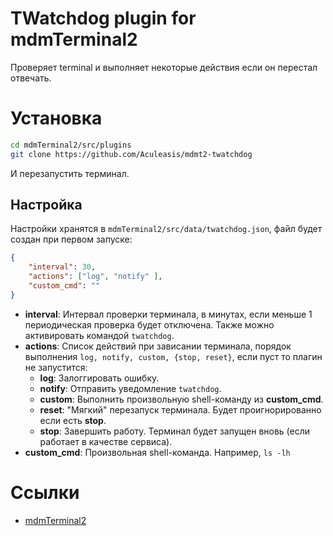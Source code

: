 # TWatchdog plugin for mdmTerminal2
Проверяет terminal и выполняет некоторые действия если он перестал отвечать.

# Установка
```bash
cd mdmTerminal2/src/plugins
git clone https://github.com/Aculeasis/mdmt2-twatchdog
```
И перезапустить терминал.

## Настройка
Настройки хранятся в `mdmTerminal2/src/data/twatchdog.json`, файл будет создан при первом запуске:
```json
{
    "interval": 30,
    "actions": ["log", "notify" ],
    "custom_cmd": ""
}
```
 - **interval**: Интервал проверки терминала, в минутах, если меньше 1 периодическая проверка будет отключена. Также можно активировать командой `twatchdog`.
 - **actions**: Список действий при зависании терминала, порядок выполнения `log, notify, custom, {stop, reset}`,
 если пуст то плагин не запустится:
   - **log**: Залоггировать ошибку.
   - **notify**: Отправить уведомление `twatchdog`.
   - **custom**: Выполнить произвольную shell-команду из **custom_cmd**.
   - **reset**: "Мягкий" перезапуск терминала. Будет проигнорированно если есть **stop**.
   - **stop**: Завершить работу. Терминал будет запущен вновь (если работает в качестве сервиса).
- **custom_cmd**: Произвольная shell-команда. Например, `ls -lh`

# Ссылки
- [mdmTerminal2](https://github.com/Aculeasis/mdmTerminal2)
